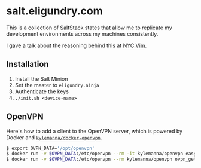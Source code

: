 # salt.eligundry.com

This is a collection of [SaltStack][1] states that allow me to replicate my development environments across my machines
consistently.

I gave a talk about the reasoning behind this at [NYC Vim][2].

## Installation

1. Install the Salt Minion
2. Set the master to `eligundry.ninja`
3. Authenticate the keys
4. `./init.sh <device-name>`

## OpenVPN

Here's how to add a client to the OpenVPN server, which is powered by Docker and [`kylemanna/docker-openvpn`][3].

```sh
$ export OVPN_DATA='/opt/openvpn'
$ docker run -v $OVPN_DATA:/etc/openvpn --rm -it kylemanna/openvpn easyrsa build-client-full CLIENTNAME nopass
$ docker run -v $OVPN_DATA:/etc/openvpn --rm kylemanna/openvpn ovpn_getclient CLIENTNAME > CLIENTNAME.ovpn
```

[1]: https://saltstack.com/
[2]: https://eligundry.com/talks/dots/
[3]: https://github.com/kylemanna/docker-openvpn
